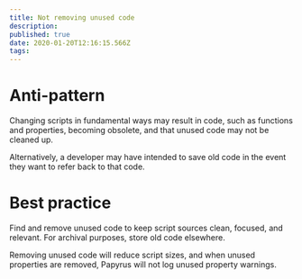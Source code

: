 ```yaml
---
title: Not removing unused code
description: 
published: true
date: 2020-01-20T12:16:15.566Z
tags: 
---
```


# Anti-pattern

Changing scripts in fundamental ways may result in code, such as functions and properties, becoming obsolete, and that unused code may not be cleaned up.

Alternatively, a developer may have intended to save old code in the event they want to refer back to that code.

# Best practice

Find and remove unused code to keep script sources clean, focused, and relevant. For archival purposes, store old code elsewhere.

Removing unused code will reduce script sizes, and when unused properties are removed, Papyrus will not log unused property warnings.